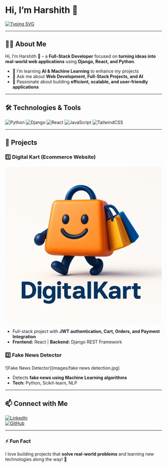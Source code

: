 # Hi, I’m  Harshith 👋

[![Typing SVG](https://readme-typing-svg.herokuapp.com?font=Fira+Code&size=24&color=00FF00&center=true&vCenter=true&width=800&height=50&lines=Full-Stack+Developer+%7C+Turning+Ideas+into+Web+Apps)](https://git.io/typing-svg)

---

## 👨‍💻 About Me
Hi, I’m Harshith 👋 – a **Full-Stack Developer** focused on **turning ideas into real-world web applications** using **Django, React, and Python**.  
- 🌱 I’m learning **AI & Machine Learning** to enhance my projects  
- 💬 Ask me about **Web Development, Full-Stack Projects, and AI**  
- 🎯 Passionate about building **efficient, scalable, and user-friendly applications**

---

## 🛠️ Technologies & Tools
![Python](https://img.shields.io/badge/Python-3776AB?style=for-the-badge&logo=python&logoColor=white)
![Django](https://img.shields.io/badge/Django-092E20?style=for-the-badge&logo=django&logoColor=white)
![React](https://img.shields.io/badge/React-20232A?style=for-the-badge&logo=react&logoColor=61DAFB)
![JavaScript](https://img.shields.io/badge/JavaScript-F7DF1E?style=for-the-badge&logo=javascript&logoColor=black)
![TailwindCSS](https://img.shields.io/badge/TailwindCSS-06B6D4?style=for-the-badge&logo=tailwind-css&logoColor=white)

---

## 📂 Projects

### 1️⃣ Digital Kart (Ecommerce Website)
![Digital Kart](images/logo.jpg)  
- Full-stack project with **JWT authentication, Cart, Orders, and Payment Integration**  
- **Frontend:** React | **Backend:** Django REST Framework  

### 2️⃣ Fake News Detector
![Fake News Detector](images/fake news detection.jpg)  
- Detects **fake news using Machine Learning algorithms**  
- **Tech:** Python, Scikit-learn, NLP  

---

## 📫 Connect with Me
[![LinkedIn](https://img.shields.io/badge/LinkedIn-0A66C2?style=for-the-badge&logo=linkedin&logoColor=white)](https://www.linkedin.com/in/u-harshith-47b069303/)  
[![GitHub](https://img.shields.io/badge/GitHub-181717?style=for-the-badge&logo=github&logoColor=white)](https://github.com/Uharshith)

---

### ⚡ Fun Fact
I love building projects that **solve real-world problems** and learning new technologies along the way! 🚀
